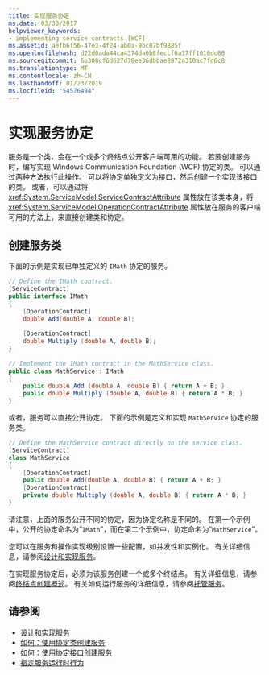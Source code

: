 ```yaml
---
title: 实现服务协定
ms.date: 03/30/2017
helpviewer_keywords:
- implementing service contracts [WCF]
ms.assetid: aefb6f56-47e3-4f24-ab0a-9bc07bf9885f
ms.openlocfilehash: d22d0ada44ca4374da0b8feccf0a37ff1016dc80
ms.sourcegitcommit: 6b308cf6d627d78ee36dbbae8972a310ac7fd6c8
ms.translationtype: MT
ms.contentlocale: zh-CN
ms.lasthandoff: 01/23/2019
ms.locfileid: "54576494"
---
```

# <a name="implementing-service-contracts"></a>实现服务协定
服务是一个类，会在一个或多个终结点公开客户端可用的功能。 若要创建服务时，编写实现 Windows Communication Foundation (WCF) 协定的类。 可以通过两种方法执行此操作。 可以将协定单独定义为接口，然后创建一个实现该接口的类。 或者，可以通过将 <xref:System.ServiceModel.ServiceContractAttribute> 属性放在该类本身，将 <xref:System.ServiceModel.OperationContractAttribute> 属性放在服务的客户端可用的方法上，来直接创建类和协定。  
  
## <a name="creating-a-service-class"></a>创建服务类  
 下面的示例是实现已单独定义的 `IMath` 协定的服务。  
  
```csharp  
// Define the IMath contract.  
[ServiceContract]  
public interface IMath  
{  
    [OperationContract]   
    double Add(double A, double B);  
  
    [OperationContract]  
    double Multiply (double A, double B);  
}  
  
// Implement the IMath contract in the MathService class.  
public class MathService : IMath  
{  
    public double Add (double A, double B) { return A + B; }  
    public double Multiply (double A, double B) { return A * B; }  
}  
```  
  
 或者，服务可以直接公开协定。 下面的示例是定义和实现 `MathService` 协定的服务类。  
  
```csharp  
// Define the MathService contract directly on the service class.  
[ServiceContract]  
class MathService  
{  
    [OperationContract]  
    public double Add(double A, double B) { return A + B; }  
    [OperationContract]  
    private double Multiply (double A, double B) { return A * B; }  
}  
```  
  
 请注意，上面的服务公开不同的协定，因为协定名称是不同的。 在第一个示例中，公开的协定命名为“`IMath`”，而在第二个示例中，协定命名为“`MathService`”。  
  
 您可以在服务和操作实现级别设置一些配置，如并发性和实例化。 有关详细信息，请参阅[设计和实现服务](../../../docs/framework/wcf/designing-and-implementing-services.md)。  
  
 在实现服务协定后，必须为该服务创建一个或多个终结点。 有关详细信息，请参阅[终结点创建概述](../../../docs/framework/wcf/endpoint-creation-overview.md)。 有关如何运行服务的详细信息，请参阅[托管服务](../../../docs/framework/wcf/hosting-services.md)。  
  
## <a name="see-also"></a>请参阅
- [设计和实现服务](../../../docs/framework/wcf/designing-and-implementing-services.md)
- [如何：使用协定类创建服务](../../../docs/framework/wcf/feature-details/how-to-create-a-wcf-contract-with-a-class.md)
- [如何：使用协定接口创建服务](../../../docs/framework/wcf/feature-details/how-to-create-a-service-with-a-contract-interface.md)
- [指定服务运行时行为](../../../docs/framework/wcf/specifying-service-run-time-behavior.md)
